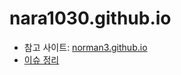 nara1030.github.io
=====
* 참고 사이트: [norman3.github.io](https://norman3.github.io/)
* [이슈 정리](issue.md)